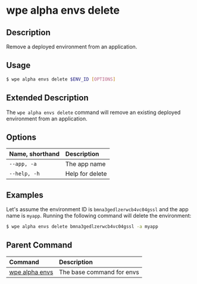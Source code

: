 # wpe alpha envs delete

## Description
Remove a deployed environment from an application.

## Usage

```bash
$ wpe alpha envs delete $ENV_ID [OPTIONS]
```

## Extended Description

The `wpe alpha envs delete` command will remove an existing deployed environment from an application.

## Options

| Name, shorthand | Description     |
|:----------------|:----------------|
| `--app, -a`     | The app name    |
| `--help, -h`    | Help for delete |

## Examples

Let's assume the environment ID is `bmna3gedlzerwcb4vc04gssl` and the app name is `myapp`. Running the following command will delete the environment:

```bash
$ wpe alpha envs delete bmna3gedlzerwcb4vc04gssl -a myapp
```

## Parent Command
| Command                                         | Description               |
|:------------------------------------------------|:--------------------------|
| [wpe alpha envs](/reference/cli/wpe/alpha/envs) | The base command for envs |

